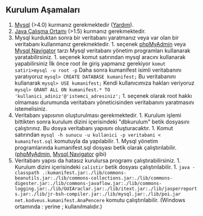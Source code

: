 ## Kurulum Aşamaları ##
  1. [Mysql](http://dev.mysql.com/downloads/mysql/5.0.html#downloads) (>4.0) kurmanız gerekmektedir ([Yardım](http://dev.mysql.com/doc/refman/5.0/en/installing-cs.html)).
  1. [Java Çalışma Ortamı](http://www.java.com/en/download/manual.jsp) (>1.5) kurmanız gerekmektedir.
  1. Mysql kurduktan sonra bir veritabanı yaratmanız veya var olan bir veritabanı kullanmanız gerekmektedir.
    1. seçenek [phpMyAdmin](http://www.phpmyadmin.net/) veya [Mysql Navigator](http://sourceforge.net/projects/mysqlnavigator/) tarzı Mysql veritabanı yönetim programları kullanarak yaratabilirsiniz.
    1. seçenek komut satırından mysql aracını kullanarak yapabilirsiniz İlk önce root ile giriş yapmanız gerekiyor `komut satiri>mysql -u root -p` Daha sonra kumanifest isimli veritabanını yaratıyoruz `mysql> CREATE DATABASE kumanifest;` Bu veritabanını kullanarak `mysql> USE kumanifest;` Kendi kullanıcımıza hakları veriyoruz `mysql> GRANT ALL ON kumanifest.* TO 'kullanici_adiniz'@'istemci_adresiniz';`
    1. seçenek olarak root hakkı olmaması durumunda veritabanı yöneticisinden veritabanını yaratmasını istemelisiniz.
  1. Veritabanı yapısının oluşturulması gerekmektedir.
    1. Kurulum işlemi bittikten sonra kurulum dizini içerisindeki "dbkurulum" betik dosyasını çalıştırınız. Bu dosya veritabanı yapısını oluşturacaktır.
    1. Komut satırından `mysql -h sunucu -u kullanici -p veritabani < kumanifest.sql` komutuyla da yapılabilir.
    1. Mysql yönetim programlarında kumanifest.sql dosyası betik olarak çalıştırılabilir. ([phpMyAdmin](http://www.phpmyadmin.net/), [Mysql Navigator](http://sourceforge.net/projects/mysqlnavigator/) gibi)
  1. Veritabanı yapısı da hatasız kurulursa programı çalıştırabilirsiniz.
    1. Kurulum dizini içerisindeki `calistir` betik dosyası çalıştırılabilir.
    1. `java -classpath .:kumanifest.jar:./lib/commons-beanutils.jar:./lib/commons-collections.jar:./lib/commons-digester.jar:./lib/commons-javaflow.jar:./lib/commons-logging.jar:./lib/GUIAraclar.jar:./lib/itext.jar:./lib/jasperreports.jar:./lib/jr-bsh-compiler.jar:./lib/mysql.jar:./lib/poi.jar net.kodveus.kumanifest.AnaPencere` komutu çalıştırılabilir. (Windows ortamında : yerine ; kullanılmalıdır.)